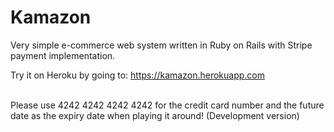 # Kamazon

Very simple e-commerce web system written in Ruby on Rails with Stripe payment implementation.

Try it on Heroku by going to:
https://kamazon.herokuapp.com

<br>
Please use 4242 4242 4242 4242 for the credit card number and the future date as the expiry date when playing it around!
(Development version)

